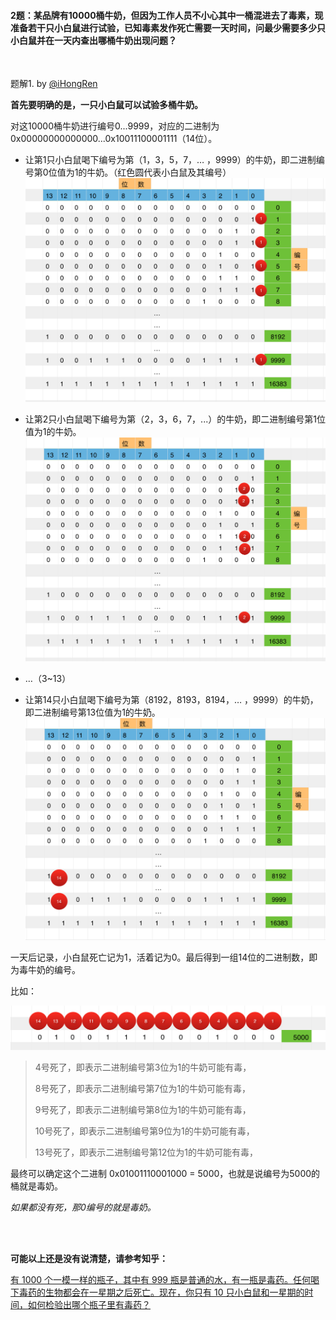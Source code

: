 #### 2题：某品牌有10000桶牛奶，但因为工作人员不小心其中一桶混进去了毒素，现准备若干只小白鼠进行试验，已知毒素发作死亡需要一天时间，问最少需要多少只小白鼠并在一天内查出哪桶牛奶出现问题？    

<br />

题解1. by [@iHongRen](https://github.com/iHongRen)

**首先要明确的是，一只小白鼠可以试验多桶牛奶。**

对这10000桶牛奶进行编号0...9999，对应的二进制为0x00000000000000...0x10011100001111（14位）。



- 让第1只小白鼠喝下编号为第（1，3，5，7，… ，9999）的牛奶，即二进制编号第0位值为1的牛奶。（红色圆代表小白鼠及其编号）![1](1.png)



- 让第2只小白鼠喝下编号为第（2，3，6，7，...）的牛奶，即二进制编号第1位值为1的牛奶。![2](2.png)



- …（3~13）


- 让第14只小白鼠喝下编号为第（8192，8193，8194，… ，9999）的牛奶，即二进制编号第13位值为1的牛奶。![14](14.png)



一天后记录，小白鼠死亡记为1，活着记为0。最后得到一组14位的二进制数，即为毒牛奶的编号。

比如：

![x](x.png)



> 4号死了，即表示二进制编号第3位为1的牛奶可能有毒，
>
> 8号死了，即表示二进制编号第7位为1的牛奶可能有毒，
>
> 9号死了，即表示二进制编号第8位为1的牛奶可能有毒，
>
> 10号死了，即表示二进制编号第9位为1的牛奶可能有毒，
>
> 13号死了，即表示二进制编号第12位为1的牛奶可能有毒，

最终可以确定这个二进制 0x01001110001000 = 5000，也就是说编号为5000的桶就是毒奶。

*如果都没有死，那0编号的就是毒奶。*      

  <br />

  <br />

**可能以上还是没有说清楚，请参考知乎：**

[有 1000 个一模一样的瓶子，其中有 999 瓶是普通的水，有一瓶是毒药。任何喝下毒药的生物都会在一星期之后死亡。现在，你只有 10 只小白鼠和一星期的时间，如何检验出哪个瓶子里有毒药？](https://www.zhihu.com/question/19676641)
